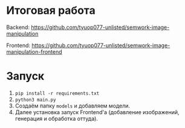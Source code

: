 # Итоговая работа

Backend: https://github.com/tyuop077-unlisted/semwork-image-manipulation

Frontend: https://github.com/tyuop077-unlisted/semwork-image-manipulation-frontend

# Запуск

1. `pip install -r requirements.txt`
2. `python3 main.py`
3. Создаём папку `models` и добавляем модели.
4. Далее установка запуск Frontend'а (добавление изображений, генерация и обработка оттуда).
